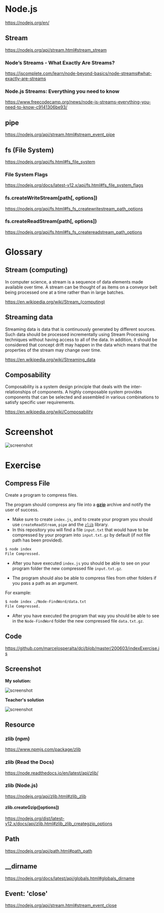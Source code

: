 # Node.js

https://nodejs.org/en/  

## Stream

https://nodejs.org/api/stream.html#stream_stream  

### Node’s Streams - What Exactly Are Streams?

https://jscomplete.com/learn/node-beyond-basics/node-streams#what-exactly-are-streams  

### Node.js Streams: Everything you need to know

https://www.freecodecamp.org/news/node-js-streams-everything-you-need-to-know-c9141306be93/

## pipe

https://nodejs.org/api/stream.html#stream_event_pipe  

## fs (File System)

https://nodejs.org/api/fs.html#fs_file_system  

### File System Flags

https://nodejs.org/docs/latest-v12.x/api/fs.html#fs_file_system_flags  

### fs.createWriteStream(path[, options])

https://nodejs.org/api/fs.html#fs_fs_createwritestream_path_options  

### fs.createReadStream(path[, options])

https://nodejs.org/api/fs.html#fs_fs_createreadstream_path_options  

# Glossary

## Stream (computing)

In computer science, a stream is a sequence of data elements made available over time. A stream can be thought of as items on a conveyor belt being processed one at a time rather than in large batches.  

https://en.wikipedia.org/wiki/Stream_(computing)

## Streaming data

Streaming data is data that is continuously generated by different sources. Such data should be processed incrementally using Stream Processing techniques without having access to all of the data. In addition, it should be considered that concept drift may happen in the data which means that the properties of the stream may change over time.  

https://en.wikipedia.org/wiki/Streaming_data

## Composability

Composability is a system design principle that deals with the inter-relationships of components. A highly composable system provides components that can be selected and assembled in various combinations to satisfy specific user requirements.  

https://en.wikipedia.org/wiki/Composability

# Screenshot

![screenshot](./img/screenshot.png)

# Exercise

## Compress File

Create a program to compress files.

The program should compress any file into a [**gzip**](https://www.gnu.org/software/gzip/) archive and notify the user of success.

- Make sure to create `index.js`, and to create your program you should use `createReadStream`, 
`pipe` and the [`zlib`](https://www.npmjs.com/package/zlib) library.
- In this repository you will find a file `input.txt` that would have to be compressed by your program
into `input.txt.gz` by default (if not file path has been provided).

```bash
$ node index
File Compressed.
```
- After you have executed `index.js` you should be able to see 
on your program folder the new compressed file `input.txt.gz`.

- The program should also be able to compress files 
from other folders if you pass a path as an argument. 

For example:

```bash
$ node index ./Node-FindWord/data.txt
File Compressed.
```
- After you have executed the program that way 
you should be able to see in the `Node-FindWord` folder the new compressed file `data.txt.gz`.

## Code

https://github.com/marcelosperalta/dci/blob/master/200603/indexExercise.js

## Screenshot

**My solution:**

![screenshot](./img/screenshotExercise.png)

**Teacher's solution**

![screenshot](./src/img/screenshotExerciseTeacher.png)

## Resource

### zlib (npm)

https://www.npmjs.com/package/zlib

### zlib (Read the Docs)

https://node.readthedocs.io/en/latest/api/zlib/

### zlib (Node.js)

https://nodejs.org/api/zlib.html#zlib_zlib

#### zlib.createGzip([options])

https://nodejs.org/dist/latest-v12.x/docs/api/zlib.html#zlib_zlib_creategzip_options

## Path

https://nodejs.org/api/path.html#path_path

## __dirname

https://nodejs.org/docs/latest/api/globals.html#globals_dirname

## Event: 'close'

https://nodejs.org/api/stream.html#stream_event_close
